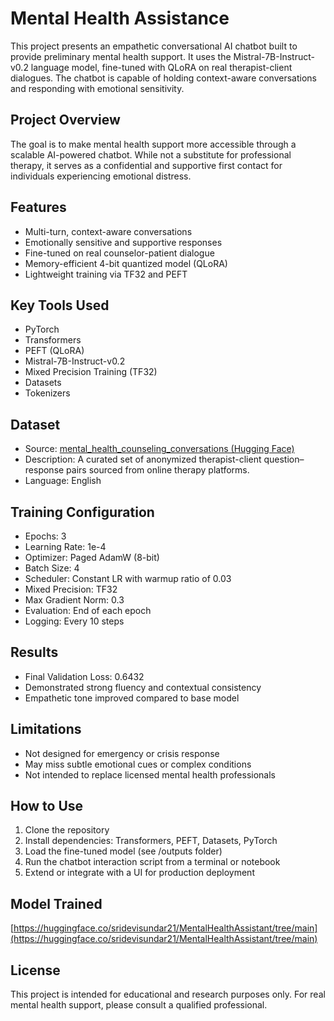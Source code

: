 # Mental Health Assistance

This project presents an empathetic conversational AI chatbot built to provide preliminary mental health support. It uses the Mistral-7B-Instruct-v0.2 language model, fine-tuned with QLoRA on real therapist-client dialogues. The chatbot is capable of holding context-aware conversations and responding with emotional sensitivity.

## Project Overview

The goal is to make mental health support more accessible through a scalable AI-powered chatbot. While not a substitute for professional therapy, it serves as a confidential and supportive first contact for individuals experiencing emotional distress.

## Features

* Multi-turn, context-aware conversations
* Emotionally sensitive and supportive responses
* Fine-tuned on real counselor-patient dialogue
* Memory-efficient 4-bit quantized model (QLoRA)
* Lightweight training via TF32 and PEFT

## Key Tools Used

* PyTorch
* Transformers
* PEFT (QLoRA)
* Mistral-7B-Instruct-v0.2
* Mixed Precision Training (TF32)
* Datasets
* Tokenizers

## Dataset

* Source: [mental\_health\_counseling\_conversations (Hugging Face)](https://huggingface.co/datasets/Amod/mental_health_counseling_conversations)
* Description: A curated set of anonymized therapist-client question–response pairs sourced from online therapy platforms.
* Language: English

## Training Configuration

* Epochs: 3
* Learning Rate: 1e-4
* Optimizer: Paged AdamW (8-bit)
* Batch Size: 4
* Scheduler: Constant LR with warmup ratio of 0.03
* Mixed Precision: TF32
* Max Gradient Norm: 0.3
* Evaluation: End of each epoch
* Logging: Every 10 steps

## Results

* Final Validation Loss: 0.6432
* Demonstrated strong fluency and contextual consistency
* Empathetic tone improved compared to base model

## Limitations

* Not designed for emergency or crisis response
* May miss subtle emotional cues or complex conditions
* Not intended to replace licensed mental health professionals

## How to Use

1. Clone the repository
2. Install dependencies: Transformers, PEFT, Datasets, PyTorch
3. Load the fine-tuned model (see /outputs folder)
4. Run the chatbot interaction script from a terminal or notebook
5. Extend or integrate with a UI for production deployment

## Model Trained

[https://huggingface.co/sridevisundar21/MentalHealthAssistant/tree/main](https://huggingface.co/sridevisundar21/MentalHealthAssistant/tree/main)

## License

This project is intended for educational and research purposes only. For real mental health support, please consult a qualified professional.
